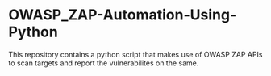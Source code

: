# OWASP_ZAP-Automation-Using-Python
This repository contains a python script that makes use of OWASP ZAP APIs to scan targets and report the vulnerabilites on the same. 
